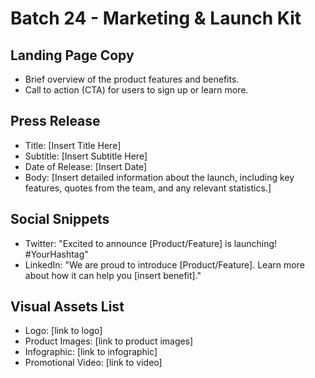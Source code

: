 # Batch 24 - Marketing & Launch Kit

## Landing Page Copy
- Brief overview of the product features and benefits.
- Call to action (CTA) for users to sign up or learn more.

## Press Release
- Title: [Insert Title Here]
- Subtitle: [Insert Subtitle Here]
- Date of Release: [Insert Date]
- Body: [Insert detailed information about the launch, including key features, quotes from the team, and any relevant statistics.]

## Social Snippets
- Twitter: "Excited to announce [Product/Feature] is launching! #YourHashtag"
- LinkedIn: "We are proud to introduce [Product/Feature]. Learn more about how it can help you [insert benefit]."

## Visual Assets List
- Logo: [link to logo]
- Product Images: [link to product images]
- Infographic: [link to infographic]
- Promotional Video: [link to video]